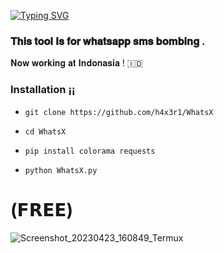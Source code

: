 [![Typing SVG](https://readme-typing-svg.demolab.com?font=Fira+Code&pause=1000&color=00F709&width=435&lines=ADVANCED+WHATSAPP+SMS+BOMBING+TOOL)](https://git.io/typing-svg)



### 𝐓𝐡𝐢𝐬 𝐭𝐨𝐨𝐥 𝐈𝐬 𝐟𝐨𝐫 𝐰𝐡𝐚𝐭𝐬𝐚𝐩𝐩 𝐬𝐦𝐬 𝐛𝐨𝐦𝐛𝐢𝐧𝐠 .
 𝐍𝐨𝐰 𝐰𝐨𝐫𝐤𝐢𝐧𝐠 𝐚𝐭 𝐈𝐧𝐝𝐨𝐧𝐚𝐬𝐢𝐚 ! 🇮🇩



### Installation ¡¡

* `git clone https://github.com/h4x3r1/WhatsX`

* `cd WhatsX`

* `pip install colorama
requests`

* `python WhatsX.py`

# (𝗙𝗥𝗘𝗘)

![Screenshot_20230423_160849_Termux](https://user-images.githubusercontent.com/92029487/233833548-aa8711b5-0280-460b-b800-7e0757a4e714.jpg)


